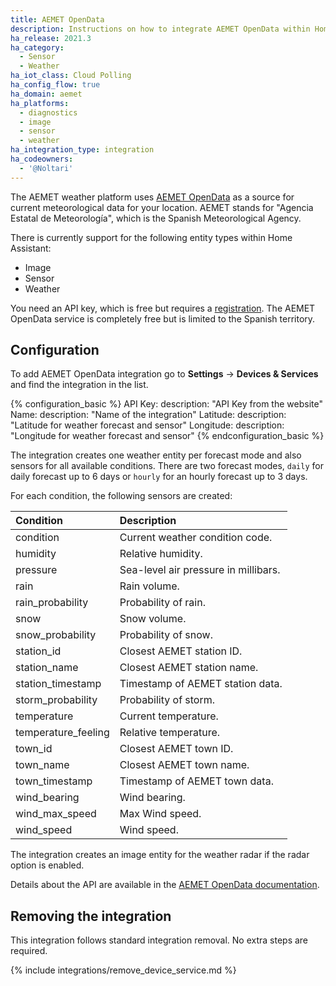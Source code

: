 ```yaml
---
title: AEMET OpenData
description: Instructions on how to integrate AEMET OpenData within Home Assistant.
ha_release: 2021.3
ha_category:
  - Sensor
  - Weather
ha_iot_class: Cloud Polling
ha_config_flow: true
ha_domain: aemet
ha_platforms:
  - diagnostics
  - image
  - sensor
  - weather
ha_integration_type: integration
ha_codeowners:
  - '@Noltari'
---
```


The AEMET weather platform uses [AEMET OpenData](https://opendata.aemet.es/) as a source for current meteorological data for your location. AEMET stands for "Agencia Estatal de Meteorología", which is the Spanish Meteorological Agency.

There is currently support for the following entity types within Home Assistant:

- Image
- Sensor
- Weather

You need an API key, which is free but requires a [registration](https://opendata.aemet.es/centrodedescargas/altaUsuario).
The AEMET OpenData service is completely free but is limited to the Spanish territory.

## Configuration

To add AEMET OpenData integration go to **Settings** -> **Devices & Services** and find the integration in the list.

{% configuration_basic %}
API Key:
  description: "API Key from the website"
Name:
  description: "Name of the integration"
Latitude:
  description: "Latitude for weather forecast and sensor"
Longitude:
  description: "Longitude for weather forecast and sensor"
{% endconfiguration_basic %}

The integration creates one weather entity per forecast mode and also sensors for all available conditions. There are two forecast modes, `daily` for daily forecast up to 6 days or `hourly` for an hourly forecast up to 3 days.

For each condition, the following sensors are created:

| Condition           | Description                          |
| :------------------ | :----------------------------------- |
| condition           | Current weather condition code.      |
| humidity            | Relative humidity.                   |
| pressure            | Sea-level air pressure in millibars. |
| rain                | Rain volume.                         |
| rain_probability    | Probability of rain.                 |
| snow                | Snow volume.                         |
| snow_probability    | Probability of snow.                 |
| station_id          | Closest AEMET station ID.            |
| station_name        | Closest AEMET station name.          |
| station_timestamp   | Timestamp of AEMET station data.     |
| storm_probability   | Probability of storm.                |
| temperature         | Current temperature.                 |
| temperature_feeling | Relative temperature.                |
| town_id             | Closest AEMET town ID.               |
| town_name           | Closest AEMET town name.             |
| town_timestamp      | Timestamp of AEMET town data.        |
| wind_bearing        | Wind bearing.                        |
| wind_max_speed      | Max Wind speed.                      |
| wind_speed          | Wind speed.                          |

The integration creates an image entity for the weather radar if the radar option is enabled.

Details about the API are available in the [AEMET OpenData documentation](https://opendata.aemet.es/dist).

## Removing the integration

This integration follows standard integration removal. No extra steps are required.

{% include integrations/remove_device_service.md %}
